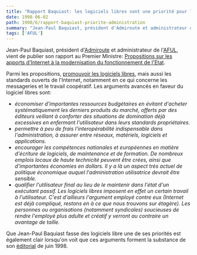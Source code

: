 ```yaml
---
title: "Rapport Baquiast: les logiciels libres sont une priorité pour l'Administration"
date: 1998-06-02
path: 1998/6/rapport-baquiast-priorite-administration
summary: "Jean-Paul Baquiast, président d'Admiroute et administrateur de l'AFUL, vient de publier son rapport au Premier Ministre: Propositions sur les apports d'Internet à la modernisation du fonctionnement de l'Etat."
tags: ['AFUL']
---
```


<P>
Jean-Paul Baquiast, président d'<A HREF="http://www.admiroutes.asso.fr/">Admiroute</A> et
administrateur de l'<A HREF="http://www.aful.org/">AFUL</A>,
vient de publier son rapport au Premier Ministre: <A HREF="http://www.admiroutes.asso.fr/mission/rapport/">Propositions sur
les apports d'Internet à la modernisation du fonctionnement de l'Etat</A>.
</P>

<P>
Parmi les propositions, <A HREF="http://www.admiroutes.asso.fr/mission/rapport/mesures/logilibres.htm">promouvoir les logiciels libres</A>, mais aussi les standards ouverts de
l'Internet, notamment en ce qui concerne les messageries et le travail
coopératif. Les arguments avancés en faveur du logiciel libres sont:
</P>

<EM>
<UL>

<LI>économiser d'importantes ressources budgétaires en évitant d'acheter
systématiquement les derniers produits du marché, offerts par des éditeurs
veillant à conforter des situations de domination déjà excessives en
enfermant l'utilisateur dans leurs standards propriétaires.
<LI>permettre à peu de frais l'interopérabilité indispensable dans
l'administration, à assurer entre réseaux, matériels, logiciels et
applications.
<LI>encourager les compétences nationales et européennes en matière
d'écriture de logiciels, de maintenance et de formation. De nombreux
emplois locaux de haute technicité peuvent être crées, ainsi que
d'importantes économies en dollars. Il y a là un aspect très actuel
de politique économique auquel l'administration utilisatrice devrait
être sensible.
<LI>qualifier l'utilisateur final au lieu de le maintenir dans l'état
d'un exécutant passif. Les logiciels libres imposent en effet un certain
travail à l'utilisateur. C'est d'ailleurs l'argument employé contre
eux (Internet est déjà compliqué, restons en à ce que nous trouvons
sur étagère). Les personnes ou organisations (notamment syndicales)
soucieuses de rendre l'employé plus adulte et créatif y verront au
contraire un avantage de taille.
</UL>

</EM>
<P>
Que Jean-Paul Baquiast fasse des logiciels libre une
de ses priorités est également clair lorsqu'on voit que ces arguments
forment la substance de son <A HREF="http://www.admiroutes.asso.fr/action/edito/1998/loglibre.htm">éditorial</A> de juin 1998.
</P>


